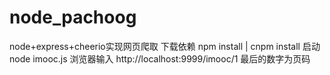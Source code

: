 # node_pachoog
node+express+cheerio实现网页爬取
下载依赖 npm install | cnpm install
启动 node imooc.js
浏览器输入 http://localhost:9999/imooc/1 最后的数字为页码
